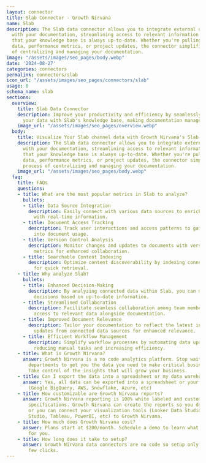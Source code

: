 ```yaml
---
layout: connector
title: Slab Connector - Growth Nirvana
name: Slab
description: The Slab data connector allows you to integrate external data sources
  with your documentation, streamlining access to relevant information and ensuring
  that your knowledge base is always up-to-date. Whether you're pulling in customer
  data, performance metrics, or project updates, the connector simplifies the process
  of centralizing and managing your documentation.
image: "/assets/images/seo_pages/body.webp"
date: '2024-08-27'
categories: connectors
permalink: connectors/slab
icon_url: "/assets/images/seo_pages/connectors/slab"
usage: 0
schema_name: slab
sections:
  overview:
    title: Slab Data Connector
    description: Improve your productivity and efficiency by seamlessly connecting
      your data with Slab's knowledge base, making documentation management a breeze.
    image_url: "/assets/images/seo_pages/overview.webp"
  body:
    title: Visualize Your Slab channel data with Growth Nirvana's Slab Connector
    description: The Slab data connector allows you to integrate external data sources
      with your documentation, streamlining access to relevant information and ensuring
      that your knowledge base is always up-to-date. Whether you're pulling in customer
      data, performance metrics, or project updates, the connector simplifies the
      process of centralizing and managing your documentation.
    image_url: "/assets/images/seo_pages/body.webp"
  faq:
    title: FAQs
    questions:
    - title: What are the most popular metrics in Slab to analyze?
      bullets:
      - title: Data Source Integration
        description: Easily connect with various data sources to enrich your documentation
          with real-time information.
      - title: Document Access Tracking
        description: Track user interactions and access patterns to gain insights
          into document usage.
      - title: Version Control Analysis
        description: Monitor changes and updates to documents with version control
          metrics for enhanced collaboration.
      - title: Searchable Content Indexing
        description: Optimize content discoverability by indexing connected data sources
          for quick retrieval.
    - title: Why analyze Slab?
      bullets:
      - title: Enhanced Decision-Making
        description: By analyzing connected data within Slab, you can make informed
          decisions based on up-to-date information.
      - title: Streamlined Collaboration
        description: Facilitate seamless collaboration among team members by providing
          access to relevant data alongside documentation.
      - title: Improved Document Relevance
        description: Tailor your documentation to reflect the latest insights and
          updates from connected data sources for enhanced relevance.
      - title: Efficient Workflow Management
        description: Simplify workflow processes by automating data updates and integrations,
          reducing manual tasks and increasing efficiency.
    - title: What is Growth Nirvana?
      answer: Growth Nirvana is a no code analytics platform. Stop waiting for other
        departments to get you the data you need to make critical business decisions.
        Take control of the insights that will grow your business.
    - title: Can I export the data into a spreadsheet or my data warehouse?
      answer: Yes, all data can be exported into a spreadsheet or your data warehouse
        (Google BigQuery, AWS, Snowflake, Azure, etc)
    - title: How customizable are Growth Nirvana reports?
      answer: Growth Nirvana reporting is 100% white labeled and customized to your
        specifications. Growth Nirvana can create the reports so you don’t have to
        or you can connect your visualization tools (Looker Data Studio/Google Data
        Studio, Tableau, PowerBI, etc) to Growth Nirvana.
    - title: How much does Growth Nirvana cost?
      answer: Plans start at $200/month. Schedule a demo to learn what plan is best
        for you.
    - title: How long does it take to setup?
      answer: Growth Nirvana data connectors are no code so setup only requires a
        few clicks.
---
```

